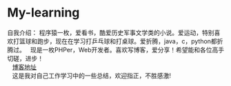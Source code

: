  My-learning 
 ====
 自我介绍：
    程序猿一枚，爱看书，酷爱历史军事文学类的小说。爱运动，特别喜欢打篮球和跑步，现在在学习打乒乓球和打桌球。爱折腾，java，c，python都折腾过。
    现是一枚PHPer，Web开发者。喜欢写博客，爱分享！希望能和各位高手切磋，进步！<br>
    [博客地址](http://blog.csdn.net/whq19890827 "点击进入")<br>
    这是我对自己工作学习中的一些总结，欢迎指正，不胜感激!
    
